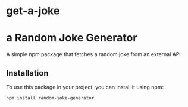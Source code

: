 # get-a-joke

# a Random Joke Generator

A simple npm package that fetches a random joke from an external API.

## Installation

To use this package in your project, you can install it using npm:

```bash
npm install random-joke-generator
```
